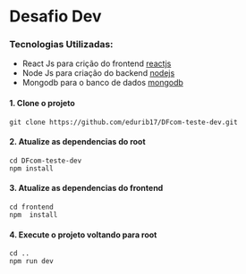 # Desafio Dev 

### Tecnologias Utilizadas:
* React Js  para crição do frontend [reactjs](https://pt-br.reactjs.org/)
* Node Js para criação do backend  [nodejs](https://nodejs.org/en/)
* Mongodb para o banco de dados [mongodb](https://www.mongodb.com/)
#### 1. Clone o projeto

```
git clone https://github.com/edurib17/DFcom-teste-dev.git
```

#### 2. Atualize as dependencias do root

```
cd DFcom-teste-dev
npm install
```
#### 3. Atualize as dependencias do frontend
```
cd frontend
npm  install
```
#### 4. Execute o projeto voltando para root
```
cd ..
npm run dev
```
